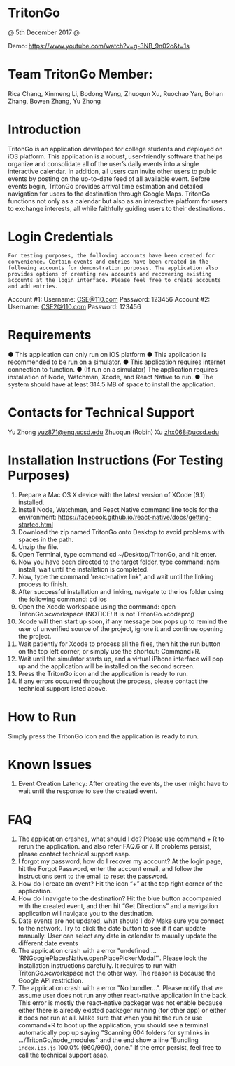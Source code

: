 # TritonGo
@ 5th December 2017 @

Demo: https://www.youtube.com/watch?v=g-3NB_9n02o&t=1s

# Team TritonGo Member:
Rica Chang, Xinmeng Li, Bodong Wang, Zhuoqun Xu, Ruochao Yan, Bohan Zhang, Bowen Zhang, Yu Zhong

# Introduction
TritonGo is an application developed for college students and deployed on iOS platform. This application is a robust, user-friendly software that helps organize and consolidate all of the user’s daily events into a single interactive calendar. In addition, all users can invite other users to public events by posting on the up-to-date feed of all available event. Before events begin, TritonGo provides arrival time estimation and detailed navigation for users to the destination through Google Maps. TritonGo functions not only as a calendar but also as an interactive platform for users to exchange interests, all while faithfully guiding users to their destinations.

# Login Credentials
	For testing purposes, the following accounts have been created for convenience. Certain events and entries have been created in the following accounts for demonstration purposes. The application also provides options of creating new accounts and recovering existing accounts at the login interface. Please feel free to create accounts and add entries.

Account #1:
Username: CSE@110.com
Password: 123456
Account #2:
Username: CSE2@110.com
Password: 123456



# Requirements
●	This application can only run on iOS platform
●	This application is recommended to be run on a simulator.
●	This application requires internet connection to function.
●	(If run on a simulator) The application requires installation of Node, Watchman, Xcode, and React Native to run.
●	The system should have at least 314.5 MB of space to install the application.

# Contacts for Technical Support
Yu Zhong				yuz871@eng.ucsd.edu
Zhuoqun (Robin) Xu			zhx068@ucsd.edu

# Installation Instructions (For Testing Purposes)
1.	Prepare a Mac OS X device with the latest version of XCode (9.1) installed.
2.	Install Node, Watchman, and React Native command line tools for the environment: https://facebook.github.io/react-native/docs/getting-started.html
3.	Download the zip named TritonGo onto Desktop to avoid problems with spaces in the path.
4.	Unzip the file.
5.	Open Terminal, type command cd ~/Desktop/TritonGo, and hit enter.
6.	Now you have been directed to the target folder, type command: npm install, wait until the installation is completed.
7.	Now, type the command 'react-native link', and wait until the linking process to finish.
8.	After successful installation and linking, navigate to the ios folder using the following command: cd ios
9.	Open the Xcode workspace using the command: open TritonGo.xcworkspace (NOTICE! It is not TritonGo.xcodeproj)
10.	Xcode will then start up soon, if any message box pops up to remind the user of unverified source of the project, ignore it and continue opening the project.
11.	Wait patiently for Xcode to process all the files, then hit the run button on the top left corner, or simply use the shortcut: Command+R.
12.	Wait until the simulator starts up, and a virtual iPhone interface will pop up and the application will be installed on the second screen.
13.	Press the TritonGo icon and the application is ready to run.
14.	If any errors occurred throughout the process, please contact the technical support listed above.

# How to Run
Simply press the TritonGo icon and the application is ready to run.

# Known Issues
1.	Event Creation Latency:
After creating the events, the user might have to wait until the response to see the created event.


# FAQ
1. The application crashes, what should I do?
Please use command + R to rerun the application. and also refer FAQ.6 or 7. If problems persist, please contact technical support asap.
2. I forgot my password, how do I recover my account?
	At the login page, hit the Forgot Password, enter the account email, and follow the instructions sent to the email to reset the password.
3. How do I create an event?
	Hit the icon “+” at the top right corner of the application.
4. How do I navigate to the destination?
	Hit the blue button accompanied with the created event, and then hit “Get Directions” and a navigation application will navigate you to the destination.  
5. Date events are not updated, what should I do?
	Make sure you connect to the network. Try to click the date button to see if it can update manually. User can select any date in calendar to maually update the different date events
6. The application crash with a error "undefined ... 'RNGooglePlacesNative.openPlacePickerModal'".
	Please look the installation instructions carefully. It requires to run with TritonGo.xcworkspace not the other way. The reason is because the Google API restriction.
7. The application crash with a error "No bundler...".
        Please notify that we assume user does not run any other react-native application in the back. This error is mostly the react-native packeger was not enable because either there is already existed packeger running (for other app) or either it does not run at all. Make sure that when you hit the run or use command+R to boot up the application, you should see a terminal automatically pop up saying "Scanning 604 folders for symlinks in .../TritonGo/node_modules" and the end show a line "Bundling `index.ios.js`  100.0% (960/960), done." If the error persist, feel free to call the technical support asap.
